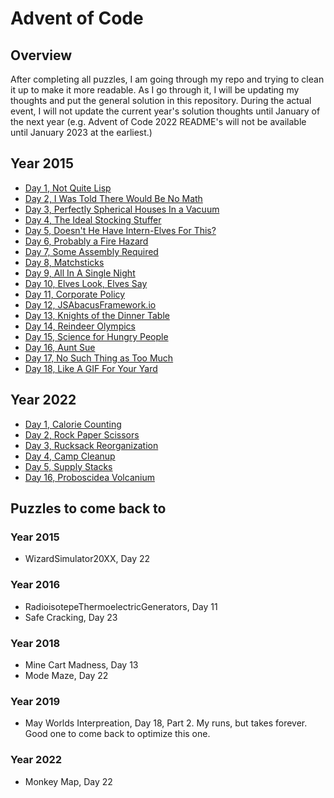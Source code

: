 # Advent of Code

## Overview
After completing all puzzles, I am going through my repo and trying to clean it 
up to make it more readable. As I go through it, I will be updating my thoughts
and put the general solution in this repository. During the actual event, I will
not update the current year's solution thoughts until January of the next year 
(e.g. Advent of Code 2022 README's will not be available until January 2023 at 
the earliest.)

## Year 2015
* [Day 1, Not Quite Lisp](docs/year2015/day01/README.md)
* [Day 2, I Was Told There Would Be No Math](docs/year2015/day02/README.md)
* [Day 3, Perfectly Spherical Houses In a Vacuum](docs/year2015/day03/README.md)
* [Day 4, The Ideal Stocking Stuffer](docs/year2015/day04/README.md)
* [Day 5, Doesn't He Have Intern-Elves For This?](docs/year2015/day05/README.md)
* [Day 6, Probably a Fire Hazard](docs/year2015/day06/README.md)
* [Day 7, Some Assembly Required](docs/year2015/day07/README.md)
* [Day 8, Matchsticks](docs/year2015/day08/README.md)
* [Day 9, All In A Single Night](docs/year2015/day09/README.md)
* [Day 10, Elves Look, Elves Say](docs/year2015/day10/README.md)
* [Day 11, Corporate Policy](docs/year2015/day11/README.md)
* [Day 12, JSAbacusFramework.io](docs/year2015/day12/README.md)
* [Day 13, Knights of the Dinner Table](docs/year2015/day13/README.md)
* [Day 14, Reindeer Olympics](docs/year2015/day14/README.md)
* [Day 15, Science for Hungry People](docs/year2015/day15/README.md)
* [Day 16, Aunt Sue](docs/year2015/day16/README.md)
* [Day 17, No Such Thing as Too Much](docs/year2015/day17/README.md)
* [Day 18, Like A GIF For Your Yard](docs/year2015/day18/README.md)

## Year 2022
* [Day 1, Calorie Counting](docs/year2022/day01/README.md)
* [Day 2, Rock Paper Scissors](docs/year2022/day02/README.md)
* [Day 3, Rucksack Reorganization](docs/year2022/day03/README.md)
* [Day 4, Camp Cleanup](docs/year2022/day04/README.md)
* [Day 5, Supply Stacks](docs/year2022/day05/README.md)
* [Day 16, Proboscidea Volcanium](docs/year2022/day16/README.md)

## Puzzles to come back to

### Year 2015
* WizardSimulator20XX, Day 22

### Year 2016
* RadioisotepeThermoelectricGenerators, Day 11
* Safe Cracking, Day 23

### Year 2018
* Mine Cart Madness, Day 13
* Mode Maze, Day 22

### Year 2019
* May Worlds Interpreation, Day 18, Part 2. My runs, but takes forever. Good one to come back to optimize this one.

### Year 2022
* Monkey Map, Day 22